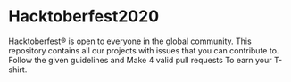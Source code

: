 # Hacktoberfest2020
Hacktoberfest® is open to everyone in the global community. This repository contains all our projects with issues that you can contribute to. Follow the given guidelines and Make 4 valid pull requests To earn your T-shirt.
